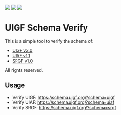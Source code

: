 ![](https://img.shields.io/badge/UIGF-v3.0-red?style=for-the-badge)
![](https://img.shields.io/badge/UIAF-v1.1-orange?style=for-the-badge) 
![](https://img.shields.io/badge/SRGF-v1.0-yellow?style=for-the-badge)

# UIGF Schema Verify

This is a simple tool to verify the schema of:

- [UIGF v3.0](https://uigf.org/standards/uigf.html)
- [UIAF v1.1](https://uigf.org/standards/uiaf.html)
- [SRGF v1.0](https://uigf.org/standards/srgf.html)

All rights reserved.

## Usage

- Verify UIGF: https://schema.uigf.org/?schema=uigf
- Verify UIAF: https://schema.uigf.org/?schema=uiaf
- Verify SRGF: https://schema.uigf.org/?schema=srgf
